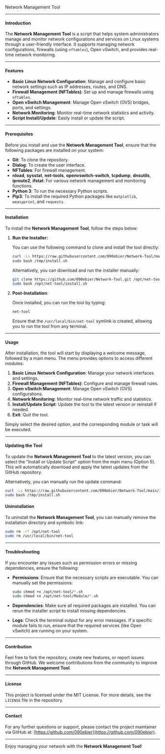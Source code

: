 
Network Management Tool

---

#### Introduction

The **Network Management Tool** is a script that helps system administrators manage and monitor network configurations and services on Linux systems through a user-friendly interface. It supports managing network configurations, firewalls (using `nftables`), Open vSwitch, and provides real-time network monitoring.

---

#### Features

- **Basic Linux Network Configuration**: Manage and configure basic network settings such as IP addresses, routes, and DNS.
- **Firewall Management (NFTables)**: Set up and manage firewalls using `nftables`.
- **Open vSwitch Management**: Manage Open vSwitch (OVS) bridges, ports, and settings.
- **Network Monitoring**: Monitor real-time network statistics and activity.
- **Script Install/Update**: Easily install or update the script.

---

#### Prerequisites

Before you install and use the **Network Management Tool**, ensure that the following packages are installed on your system:

- **Git**: To clone the repository.
- **Dialog**: To create the user interface.
- **NFTables**: For firewall management.
- **nload**, **sysstat**, **net-tools**, **openvswitch-switch**, **tcpdump**, **dnsutils**, **iproute2**, **ifstat**: For various network management and monitoring functions.
- **Python 3**: To run the necessary Python scripts.
- **Pip3**: To install the required Python packages like `matplotlib`, `weasyprint`, and `requests`.

---

#### Installation

To install the **Network Management Tool**, follow the steps below:

1. **Run the Installer:**

   You can use the following command to clone and install the tool directly:

   ```bash
   curl -Ls https://raw.githubusercontent.com/090ebier/Network-Tool/main/install.sh -o /tmp/install.sh
   sudo bash /tmp/install.sh
   ```

   Alternatively, you can download and run the installer manually:

   ```bash
   git clone https://github.com/090ebier/Network-Tool.git /opt/net-tool
   sudo bash /opt/net-tool/install.sh
   ```

2. **Post-Installation**:

   Once installed, you can run the tool by typing:

   ```bash
   net-tool
   ```

   Ensure that the `/usr/local/bin/net-tool` symlink is created, allowing you to run the tool from any terminal.

---

#### Usage

After installation, the tool will start by displaying a welcome message, followed by a main menu. The menu provides options to access different modules:

1. **Basic Linux Network Configuration**: Manage your network interfaces and settings.
2. **Firewall Management (NFTables)**: Configure and manage firewall rules.
3. **Open vSwitch Management**: Manage Open vSwitch (OVS) configurations.
4. **Network Monitoring**: Monitor real-time network traffic and statistics.
5. **Install/Update Script**: Update the tool to the latest version or reinstall if needed.
6. **Exit**: Quit the tool.

Simply select the desired option, and the corresponding module or task will be executed.

---

#### Updating the Tool

To update the **Network Management Tool** to the latest version, you can select the "Install or Update Script" option from the main menu (Option 5). This will automatically download and apply the latest updates from the GitHub repository.

Alternatively, you can manually run the update command:

```bash
curl -Ls https://raw.githubusercontent.com/090ebier/Network-Tool/main/install.sh -o /tmp/install.sh
sudo bash /tmp/install.sh
```

#### Uninstallation

To uninstall the **Network Management Tool**, you can manually remove the installation directory and symbolic link:

```bash
sudo rm -rf /opt/net-tool
sudo rm /usr/local/bin/net-tool
```

---

#### Troubleshooting

If you encounter any issues such as permission errors or missing dependencies, ensure the following:

- **Permissions**: Ensure that the necessary scripts are executable. You can manually set the permissions:
  
  ```bash
  sudo chmod +x /opt/net-tool/*.sh
  sudo chmod +x /opt/net-tool/Module/*.sh
  ```

- **Dependencies**: Make sure all required packages are installed. You can rerun the installer script to install missing dependencies.

- **Logs**: Check the terminal output for any error messages. If a specific module fails to run, ensure that the required services (like Open vSwitch) are running on your system.

---

#### Contribution

Feel free to fork the repository, create new features, or report issues through GitHub. We welcome contributions from the community to improve the **Network Management Tool**.

---

#### License

This project is licensed under the MIT License. For more details, see the `LICENSE` file in the repository.

---

#### Contact

For any further questions or support, please contact the project maintainer via GitHub at: [https://github.com/090ebier](https://github.com/090ebier).

---

Enjoy managing your network with the **Network Management Tool**!

